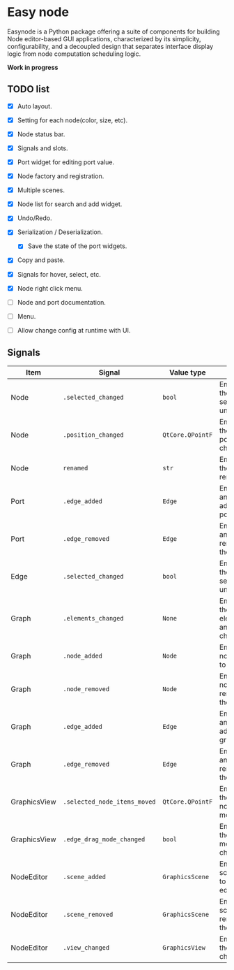 # Easy node

Easynode is a Python package offering a suite of components for building Node editor-based GUI applications, characterized by its simplicity, configurability, and a decoupled design that separates interface display logic from node computation scheduling logic.


**Work in progress**


## TODO list

+ [x] Auto layout.
+ [x] Setting for each node(color, size, etc).
+ [x] Node status bar.
+ [x] Signals and slots.
+ [x] Port widget for editing port value.
+ [x] Node factory and registration.
+ [x] Multiple scenes.
+ [x] Node list for search and add widget.
+ [x] Undo/Redo.
+ [x] Serialization / Deserialization.
    * [x] Save the state of the port widgets.
+ [x] Copy and paste.
+ [x] Signals for hover, select, etc.
+ [x] Node right click menu.
+ [ ] Node and port documentation.
+ [ ] Menu.
+ [ ] Allow change config at runtime with UI.


## Signals

| Item | Signal | Value type | Description |
| --- | --- | --- | --- |
| Node | `.selected_changed` | `bool` | Emitted when the node is selected or unselected. |
| Node | `.position_changed` | `QtCore.QPointF` | Emitted when the node position is changed. |
| Node | `renamed` | `str` | Emitted when the node is renamed. |
| Port | `.edge_added` | `Edge` | Emitted when an edge is added to the port. |
| Port | `.edge_removed` | `Edge` | Emitted when an edge is removed from the port. |
| Edge | `.selected_changed` | `bool` | Emitted when the edge is selected or unselected. |
| Graph | `.elements_changed` | `None` | Emitted when the graph elements(nodes and edges) is changed. |
| Graph | `.node_added` | `Node` | Emitted when a node is added to the graph. |
| Graph | `.node_removed` | `Node` | Emitted when a node is removed from the graph. |
| Graph | `.edge_added` | `Edge` | Emitted when an edge is added to the graph. |
| Graph | `.edge_removed` | `Edge` | Emitted when an edge is removed from the graph. |
| GraphicsView | `.selected_node_items_moved` | `QtCore.QPointF` | Emitted when the selected nodes are moved. |
| GraphicsView | `.edge_drag_mode_changed` | `bool` | Emitted when the edge drag mode is changed. |
| NodeEditor | `.scene_added` | `GraphicsScene` | Emitted when a scene is added to the node editor. |
| NodeEditor | `.scene_removed` | `GraphicsScene` | Emitted when a scene is removed from the node editor. |
| NodeEditor | `.view_changed` | `GraphicsView` | Emitted when the view is changed. |
